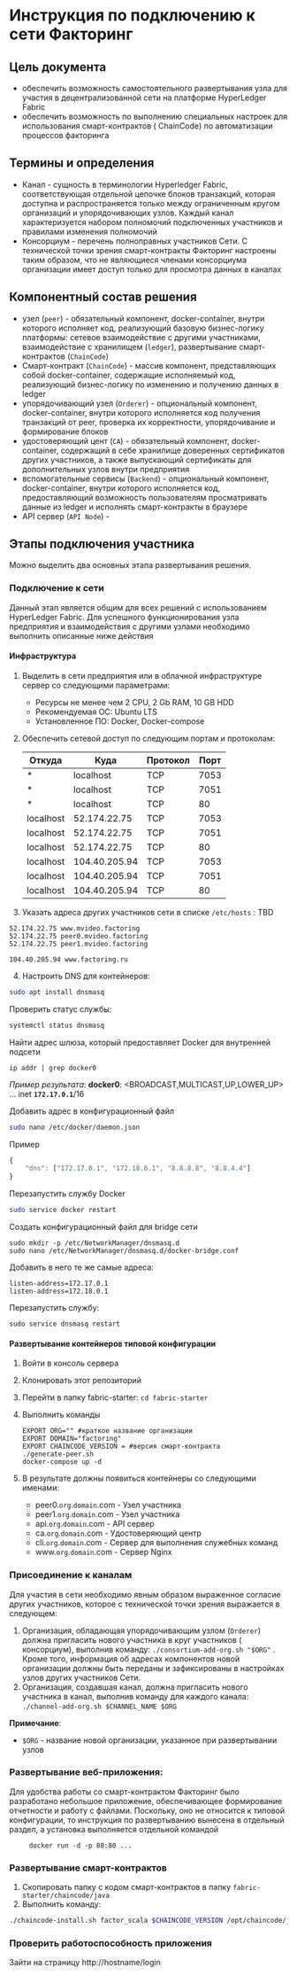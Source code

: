 # Инструкция по подключению к сети Факторинг

## Цель документа

* обеспечить возможность самостоятельного развертывания узла для участия в децентрализованной сети на платформе HyperLedger Fabric
* обеспечить возможность по выполнению специальных настроек для использования смарт-контрактов ( ChainCode) по автоматизации процессов факторинга

## Термины и определения

* Канал - сущность в терминологии Hyperledger Fabric, соответствующая отдельной цепочке блоков транзакций, которая доступна и распространяется только между ограниченным кругом организаций и упорядочивающих узлов. Каждый канал характеризуется набором полномочий подключенных участников и правилами изменения полномочий
* Консорциум - перечень полноправных участников Сети. С технической точки зрения смарт-контракты Факторинг настроены таким образом, что не являющиеся членами консорциума организации имеет доступ только для просмотра данных в каналах

## Компонентный состав решения

* узел (`peer`) - обязательный компонент, docker-container, внутри которого исполняет код, реализующий базовую бизнес-логику платформы: сетевое взаимодействие с другими участниками, взаимодействие с хранилищем (`ledger`), развертывание смарт-контрактов (`ChainCode`)
* Смарт-контракт (`ChainCode`) - массив компонент, представляющих собой docker-container, содержащие исполняемый код, реализующий бизнес-логику по изменению и получению данных в ledger
* упорядочивающий узел (`Orderer`) - опциональный компонент, docker-container, внутри которого исполняется код получения транзакций от peer, проверка их корректности, упорядочивание и формирование блоков
* удостоверяющий цент (`CA`) - обязательный компонент, docker-container, содержащий в себе хранилище доверенных сертификатов других участников, а также выпускающий сертификаты для дополнительных узлов внутри предприятия
* вспомогательные сервисы (`Backend`) - опциональный компонент, docker-container, внутри которого исполняется код, предоставляющий возможность пользователям просматривать данные из ledger и исполнять смарт-контракты в браузере
* API сервер (`API Node`) -

## Этапы подключения участника

Можно выделить два основных этапа развертывания решения.

### Подключение к сети

Данный этап является общим для всех решений с использованием HyperLedger Fabric. Для успешного функционирования узла предприятия и взаимодействия с другими узлами необходимо выполнить описанные ниже действия

#### Инфраструктура

1. Выделить в сети предприятия или в облачной инфраструктуре сервер со следующими параметрами:
    * Ресурсы не менее чем 2 CPU, 2 Gb RAM, 10 GB HDD
    * Рекомендуемая ОС: Ubuntu LTS
    * Установленное ПО: Docker, Docker-compose

2. Обеспечить сетевой доступ по следующим портам и протоколам:

    |Откуда|Куда|Протокол|Порт|
    |--|--|--|--|
    |*|localhost|TCP|7053|
    |*|localhost|TCP|7051|
    |*|localhost|TCP|80|
    |localhost|52.174.22.75|TCP|7053|
    |localhost|52.174.22.75|TCP|7051|
    |localhost|52.174.22.75|TCP|80|
    |localhost|104.40.205.94|TCP|7053|
    |localhost|104.40.205.94|TCP|7051|
    |localhost|104.40.205.94|TCP|80|


3. Указать адреса других участников сети в списке `/etc/hosts` : TBD

```
52.174.22.75 www.mvideo.factoring
52.174.22.75 peer0.mvideo.factoring
52.174.22.75 peer1.mvideo.factoring

104.40.205.94 www.factoring.ru
```

4. Настроить DNS для контейнеров:
```bash
sudo apt install dnsmasq
```

Проверить статус службы:

```bash
systemctl status dnsmasq
```

Найти адрес шлюза, который предоставляет Docker для внутренней подсети
```
ip addr | grep docker0
```

*Пример результата*:
  **docker0**: <BROADCAST,MULTICAST,UP,LOWER_UP>
  ...
    inet **`172.17.0.1`**/16

Добавить адрес в конфигурационный файл

```bash
sudo nano /etc/docker/daemon.json
```

Пример

```javascript
{
    "dns": ["172.17.0.1", "172.18.0.1", "8.8.8.8", "8.8.4.4"]
}
```

Перезапустить службу Docker

```bash
sudo service docker restart
```

Создать конфигурационный файл для bridge сети

```
sudo mkdir -p /etc/NetworkManager/dnsmasq.d
sudo nano /etc/NetworkManager/dnsmasq.d/docker-bridge.conf
```

Добавить в него те же самые адреса:

```
listen-address=172.17.0.1
listen-address=172.18.0.1
```

Перезапустить службу:

```
sudo service dnsmasq restart
```

#### Развертывание контейнеров типовой конфигурации

1. Войти в консоль сервера
2. Клонировать этот репозиторий
3. Перейти в папку fabric-starter: `cd fabric-starter`
4. Выполнить команды

       EXPORT ORG="" #краткое название организации
       EXPORT DOMAIN="factoring"
       EXPORT CHAINCODE_VERSION = #версия смарт-контракта
       ./generate-peer.sh
       docker-compose up -d
5. В результате должны появиться контейнеры со следующими именами:

    * peer0.`org`.`domain`.com - Узел участника
    * peer1.`org`.`domain`.com - Узел участника
    * api.`org`.`domain`.com - API сервер
    * ca.`org`.`domain`.com - Удостоверяющий центр
    * cli.`org`.`domain`.com - Сервер для выполнения служебных команд
    * www.`org`.`domain`.com - Сервер Nginx

### Присоединение к каналам

 Для участия в сети необходимо явным образом  выраженное согласие других участников, которое с технической точки зрения выражается в следующем:

 1. Организация, обладающая упорядочивающим узлом (`Orderer`) должна пригласить нового участника в круг участников ( консорциум), выполнив команду: `./consortium-add-org.sh "$ORG"` . Кроме того, информация об адресах компонентов новой организации должны быть переданы и зафиксированы в настройках узлов других участников Сети.
 2. Организация, создавшая канал, должна пригласить нового участника в канал, выполнив команду для каждого канала: `./channel-add-org.sh $CHANNEL_NAME $ORG`

 **Примечание**:

* `$ORG` - название новой организации, указанное при развертывании узлов

### Развертывание веб-приложения:
Для удобства работы со смарт-контрактом Факторинг было разработано небольшое приложение, обеспечивающее формирование отчетности и работу с файлами. Поскольку, оно не относится к типовой конфигурации, то инструкция по развертыванию вынесена в отдельный раздел, а установка выполняется отдельной командой

         docker run -d -p 80:80 ...
### Развертывание смарт-контрактов

1. Скопировать папку c кодом смарт-контрактов в папку `fabric-starter/chaincode/java`
2. Выполнить команду:
```bash
./chaincode-install.sh factor_scala $CHAINCODE_VERSION /opt/chaincode/java/factoring  java

```

### Проверить работоспособность приложения
Зайти на страницу http://hostname/login